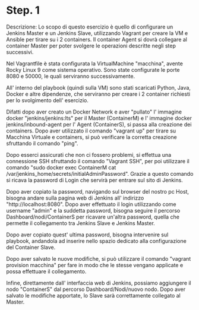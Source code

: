 
# Step. 1
Descrizione:
Lo scopo di questo esercizio è quello di configurare un Jenkins Master e un Jenkins Slave, utilizzando Vagrant per creare la VM e Ansible per tirare su i 2 containers. Il container Agent si dovrà collegare al container Master per poter svolgere le operazioni descritte negli step successivi.

Nel Vagrantfile è stata configurata la VirtualMachine "macchina", avente Rocky Linux 9 come sistema operativo. Sono state configurate le porte 8080 e 50000, le quali serviranno successivamente.

All' interno del playbook (quindi sulla VM) sono stati scaricati Python, Java, Docker e altre dipendenze, che serviranno per creare i 2 container richiesti per lo svolgimento dell' esercizio.

Difatti dopo aver creato un Docker Network e aver "pullato" l' immagine docker "jenkins/jenkins:lts" per il Master (ContainerM) e l' immagine docker jenkins/inbound-agent per l' Agent (ContainerS), si passa alla creazione dei containers.
Dopo aver utilizzato il comando "vagrant up" per tirare su Macchina Virtuale e containers, si può verificare la corretta creazione sfruttando il comando "ping". 

Dopo esserci assicurati che non ci fossero problemi, si effettua una connessione SSH sfruttando il comando "Vagrant SSH", per poi utilizzare il comando "sudo docker exec ContainerM cat /var/jenkins_home/secrets/initialAdminPassword". Grazie a questo comando si ricava la password di Login che servirà per entrare sul sito di Jenkins.

Dopo aver copiato la password, navigando sul browser del nostro pc Host, bisogna andare sulla pagina web di Jenkins all' indirizzo "http://localhost:8080". Dopo aver effettuato il login utilizzando come username "admin" e la suddetta password, bisogna seguire il percorso Dashboard/nodi/ContainerS per ricavare un'altra password, quella che permette il collegamento tra Jenkins Slave e Jenkins Master.

Dopo aver copiato quest' ultima password, bisogna intervenire sul playbook, andandola ad inserire nello spazio dedicato alla configurazione del Container Slave. 

Dopo aver salvato le nuove modifiche, si può utilizzare il comando "vagrant provision macchina" per fare in modo che le stesse vengano applicate e possa effettuare il collegamento.

Infine, direttamente dall' interfaccia web di Jenkins, possiamo aggiungere il nodo "ContainerS" dal percorso Dashboard/Nodi/nuovo nodo. 
Dopo aver salvato le modifiche apportate, lo Slave sarà correttamente collegato al Master.
